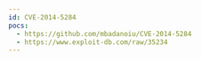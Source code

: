 ```yaml
---
id: CVE-2014-5284
pocs:
  - https://github.com/mbadanoiu/CVE-2014-5284
  - https://www.exploit-db.com/raw/35234
---
```

